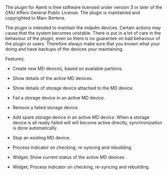 The plugin for Ajenti is free software licensed under version 3 or later 
of the GNU Affero General Public License. The plugin is maintained and 
copyrighted to Marc Bertens.
 
The plugin is intended to maintain the mdadm devices. Certain actions 
may cause that the system becomes unstable. There is put in a lot of 
care in the behaviour of the plugin, even so there is no guarantee on 
bad behaviour of the plugin or users. Therefore always make sure that 
you known what your doing and have backups of the devices your maintaining.

Features;
* Create new MD devices, based on available partions.
* Show details of the active MD devices.
* Show details of storage device attached to the MD device.
* Fail a storage device in an active MD device.
* Remove a failed storage device.
* Add spare storage device in an active MD device. When a storage device 
  is all ready failed will will become active directly, synchronization 
  is done automatically.
* Stop an existing MD device.
* Process indicator on checking, re-syncing and rebuilding.

* Widget; Show current status of the active MD devices.
* Widget; Process indicator on checking, re-syncing and rebuilding.
	
